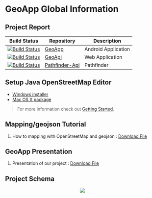 # GeoApp Global Information

## Project Report

| Build Status | Repository | Description |
| --- | --- | --- |
|[![Build Status][travis-image-geo]][travis-url-geo]| [GeoApp] | Android Application |
|[![Build Status][travis-image-api]][travis-url-api]| [GeoApi] | Web Application |
|[![Build Status][travis-image-path]][travis-url-path]| [Pathfinder-Api] | Pathfinder |

## Setup Java OpenStreetMap Editor
* [Windows installer][JOSM-Windows]
* [Mac OS X package][JOSM-MAC]

> For more information check out [Getting Started][JOSM-URL].


## Mapping/geojson Tutorial
1. How to mapping with OpenStreetMap and geojson : [Download File][Geojson-Tuto]

## GeoApp Presentation
1. Presentation of our project : [Download File][GeoApp-Presentation]

## Project Schema
<p align="center">
  <img src="https://cloud.githubusercontent.com/assets/5929986/23755989/4137e3e2-04b0-11e7-8638-233fb6579de0.png" />
</p>

[travis-image-geo]: https://travis-ci.org/601-H17/GeoApp.svg?branch=master
[travis-url-geo]: https://travis-ci.org/601-H17/GeoApp
[GeoApp]: https://github.com/601-H17/GeoApp

[travis-image-api]: https://travis-ci.org/601-H17/geo-api.svg?branch=master
[travis-url-api]: https://travis-ci.org/601-H17/geo-api
[GeoApi]: https://github.com/601-H17/geo-api

[travis-image-path]: https://travis-ci.org/601-H17/pathfinder-api.svg?branch=master
[travis-url-path]: https://travis-ci.org/601-H17/pathfinder-api
[Pathfinder-Api]: https://github.com/601-H17/pathfinder-api

[Geojson-Tuto]: https://github.com/601-H17/GeoApp/raw/master/HOW-TO.docx
[JOSM-Windows]: https://josm.openstreetmap.de/download/windows/josm-setup.exe
[JOSM-MAC]: https://josm.openstreetmap.de/download/macosx/josm-macosx.zip
[JOSM-URL]: https://josm.openstreetmap.de/

[GeoApp-Presentation]: https://github.com/601-H17/Master-Readme/raw/master/GeoApp.pdf